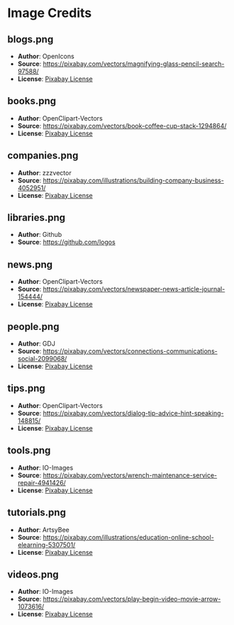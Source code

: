 # Image Credits

## blogs.png
- **Author**: OpenIcons
- **Source**: https://pixabay.com/vectors/magnifying-glass-pencil-search-97588/
- **License**: [Pixabay License](https://pixabay.com/service/license-summary/)

## books.png
- **Author**: OpenClipart-Vectors
- **Source**: https://pixabay.com/vectors/book-coffee-cup-stack-1294864/
- **License**: [Pixabay License](https://pixabay.com/service/license-summary/)

## companies.png
- **Author**: zzzvector
- **Source**: https://pixabay.com/illustrations/building-company-business-4052951/
- **License**: [Pixabay License](https://pixabay.com/service/license-summary/)

## libraries.png
- **Author**: Github
- **Source**: https://github.com/logos

## news.png
- **Author**: OpenClipart-Vectors
- **Source**: https://pixabay.com/vectors/newspaper-news-article-journal-154444/
- **License**: [Pixabay License](https://pixabay.com/service/license-summary/)

## people.png
- **Author**: GDJ
- **Source**: https://pixabay.com/vectors/connections-communications-social-2099068/
- **License**: [Pixabay License](https://pixabay.com/service/license-summary/)

## tips.png
- **Author**: OpenClipart-Vectors
- **Source**: https://pixabay.com/vectors/dialog-tip-advice-hint-speaking-148815/
- **License**: [Pixabay License](https://pixabay.com/service/license-summary/)

## tools.png
- **Author**: IO-Images
- **Source**: https://pixabay.com/vectors/wrench-maintenance-service-repair-4941426/
- **License**: [Pixabay License](https://pixabay.com/service/license-summary/)

## tutorials.png
- **Author**: ArtsyBee
- **Source**: https://pixabay.com/illustrations/education-online-school-elearning-5307501/
- **License**: [Pixabay License](https://pixabay.com/service/license-summary/)

## videos.png
- **Author**: IO-Images
- **Source**: https://pixabay.com/vectors/play-begin-video-movie-arrow-1073616/
- **License**: [Pixabay License](https://pixabay.com/service/license-summary/)